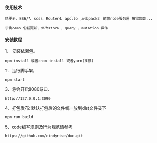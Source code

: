 #### 使用技术
```text
热更新、ES6/7、scss、Router4、apollo ,webpack3、前端node服务器 按需加载...

示例demo 包括更新，修改store ，query ，mutation 操作

```

#### 安装教程

1、 安装依赖包。
```
npm install 或者cnpm install 或者yarn(推荐)
```

2、运行脚手架。
 ```
 npm start
 ```

3、将会开启8080端口.
```
http://127.0.0.1:8090
```

4、打包发布: 默认打包后的文件统一放到dist文件夹下  

```
npm run build
```

5、code编写规则及行为规范请参考

```
https://github.com/cindyrise/doc.git

```